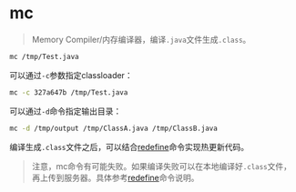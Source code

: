 mc
===

> Memory Compiler/内存编译器，编译`.java`文件生成`.class`。

```bash
mc /tmp/Test.java
```

可以通过`-c`参数指定classloader：

```bash
mc -c 327a647b /tmp/Test.java
```

可以通过`-d`命令指定输出目录：

```bash
mc -d /tmp/output /tmp/ClassA.java /tmp/ClassB.java
```

编译生成`.class`文件之后，可以结合[redefine](redefine.md)命令实现热更新代码。

> 注意，mc命令有可能失败。如果编译失败可以在本地编译好`.class`文件，再上传到服务器。具体参考[redefine](redefine.md)命令说明。